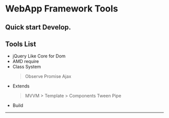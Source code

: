 # WebApp Framework Tools #
Quick start Develop.
--------------------------------------------------------
## Tools List ##
+ jQuery Like Core for Dom
+ AMD require
+ Class System
    > Observe
    > Promise
    > Ajax
+ Extends
    > MVVM
        > Template
            > Components
    > Tween
    > Pipe
+ Build
--------------------------------------------------------